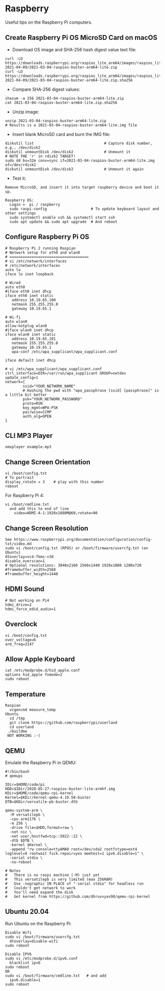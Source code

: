# Raspberry
Useful tips on the Raspberry Pi computers.


## Create Raspberry Pi OS MicroSD Card on macOS
- Download OS image and SHA-256 hash digest value text file: 

```
curl -LO https://downloads.raspberrypi.org/raspios_lite_arm64/images/raspios_lite_arm64-2021-04-09/2021-03-04-raspios-buster-arm64-lite.zip
curl -LO https://downloads.raspberrypi.org/raspios_lite_arm64/images/raspios_lite_arm64-2021-04-09/2021-03-04-raspios-buster-arm64-lite.zip.sha256
```

- Compare SHA-256 digest values:  

```
shasum -a 256 2021-03-04-raspios-buster-arm64-lite.zip
cat 2021-03-04-raspios-buster-arm64-lite.zip.sha256
```

- Unzip image: 

```
unzip 2021-03-04-raspios-buster-arm64-lite.zip
# Results is a 2021-03-04-raspios-buster-arm64-lite.img file
```

- Insert blank MicroSD card and burn the IMG file: 

```
diskutil list                                # Capture disk number, e.g., /dev/disk2
diskutil unmountDisk /dev/disk2              # Unmount it
# NOTE THE 'r' in rdisk2 TARGET!
sudo dd bs=32m conv=sync if=2021-03-04-raspios-buster-arm64-lite.img of=/dev/rdisk2
diskutil unmountDisk /dev/disk2              # Unmount it again
```

- Test it: 

```
Remove MicroSD, and insert it into target raspberry device and boot it up.

Raspberry OS:
  Login =  pi / raspberry
  sudo raspi-config                    # To update keyboard layout and other settings
  sudo systemctl enable ssh && systemctl start ssh
  sudo apt update && sudo apt upgrade  # And reboot
```


## Configure Raspberry Pi OS
```
# Raspberry Pi 2 running Raspian
# Network setup for eth0 and wlan0
# ====================================
# vi /etc/network/interfaces
# /etc/network/interfaces
auto lo
iface lo inet loopback

# Wired
auto eth0
#iface eth0 inet dhcp
iface eth0 inet static
   address 10.19.65.100
   netmask 255.255.255.0
   gateway 10.19.65.1

# Wi-fi
auto wlan0
allow-hotplug wlan0
#iface wlan0 inet dhcp
iface wlan0 inet static
   address 10.19.65.101
   netmask 255.255.255.0
   gateway 10.19.65.1
   wpa-conf /etc/wpa_supplicant/wpa_supplicant.conf

iface default inet dhcp

# vi /etc/wpa_supplicant/wpa_supplicant.conf
ctrl_interface=DIR=/var/run/wpa_supplicant GROUP=netdev
update_config=1
network={
        ssid="YOUR_NETWORK_NAME"
        # Hashing the pwd with "wpa_passphrase [ssid] [passphrase]" is a little bit better
        psk="YOUR_NETWORK_PASSWORD"
        proto=RSN
        key_mgmt=WPA-PSK
        pairwise=CCMP
        auth_alg=OPEN
}
```


## CLI MP3 Player
```
omxplayer example.mp3
```


## Change Screen Orientation
```
vi /boot/config.txt
# To portrait
display_rotate = 3    # play with this number
reboot
```

For Raspberry Pi 4: 

```
vi /boot/cmdline.txt
  and add this to end of line
    video=HDMI-A-1:1920x1080M@60,rotate=90
```


## Change Screen Resolution
```
See https://www.raspberrypi.org/documentation/configuration/config-txt/video.md
sudo vi /boot/config.txt (RPOS) or /boot/firmware/usercfg.txt (on Ubuntu)
dtoverlay=vc4-fkms-v3d
disable_overscan=1
# Optional resolutions: 3840x2160 2560x1440 1920x1080 1280x720
#framebuffer_width=2560
#framebuffer_height=1440
```


## HDMI Sound
```
# Not working on Pi4
hdmi_drive=2
hdmi_force_edid_audio=1
```


## Overclock
```
vi /boot/config.txt
over_voltage=6
arm_freq=2147
```


## Allow Apple Keyboard
```
cat /etc/modprobe.d/hid_apple.conf
options hid_apple fnmode=2
sudo reboot
```


## Temperature
```
Raspian
  vcgencmd measure_temp
Ubuntu
  cd /tmp
  git clone https://github.com/raspberrypi/userland
  cd userland
 ./buildme
 NOT WORKING :-(
```


## QEMU
Emulate the Raspberry Pi in QEMU: 

```
#!/bin/bash
# qemupi

IDir=$HOME/code/pi
HDD=$IDir/2020-05-27-raspios-buster-lite-armhf.img
KDir=$HOME/code/qemu-rpi-kernel
Kernel=$KDir/kernel-qemu-4.19.50-buster
DTB=$KDir/versatile-pb-buster.dtb

qemu-system-arm \
  -M versatilepb \
  -cpu arm1176 \
  -m 256 \
  -drive file=$HDD,format=raw \
  -net nic \
  -net user,hostfwd=tcp::5022-:22 \
  -dtb $DTB \
  -kernel $Kernel \
  -append "rw console=ttyAMA0 root=/dev/sda2 rootfstype=ext4 loglevel=8 rootwait fsck.repair=yes memtest=1 ipv6.disable=1" \
  -serial stdio \
  -no-reboot

# Notes
#   There is no raspi machine (-M) just yet
#   This versatilepb is very limited (max 256RAM)
#   Use -nographic IN PLACE of "-serial stdio" for headless run
#   Couldn't get network to work
#   You'll need expand the disk
#   Get kernel from https://github.com/dhruvvyas90/qemu-rpi-kernel
```


## Ubuntu 20.04
Run Ubuntu on the Raspberry Pi: 

```
Disable Wifi
sudo vi /boot/firmware/usercfg.txt
  dtoverlay=disable-wifi
sudo reboot

Disable IPV6
sudo vi /etc/modprobe.d/ipv6.conf
  blacklist ipv6
sudo reboot
OR
sudo vi /boot/firmware/cmdline.txt   # and add 
  ipv6.disable=1
sudo reboot
```

